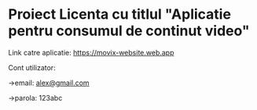 # Proiect Licenta cu titlul "Aplicatie pentru consumul de continut video"

Link catre aplicatie: https://movix-website.web.app

Cont utilizator:

->email: alex@gmail.com

->parola: 123abc
